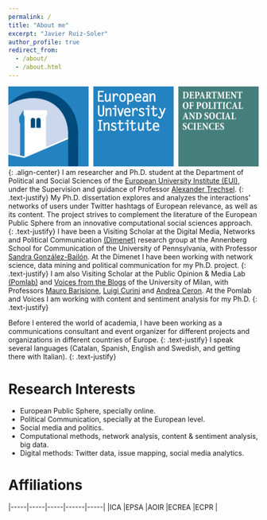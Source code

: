```yaml
---
permalink: /
title: "About me"
excerpt: "Javier Ruiz-Soler"
author_profile: true
redirect_from: 
  - /about/
  - /about.html
---
```


![image-center](/images/euilogo.png){: .align-center}
I am researcher and Ph.D. student at the Department of Political and Social Sciences of the [European University Institute (EUI)](http://eui.eu), under the Supervision and guidance of Professor [Alexander Trechsel](https://www.unilu.ch/en/faculties/faculty-of-humanities-and-social-sciences/institutes-departements-and-research-centres/department-of-political-science/staff/prof-dr-alexander-trechsel/). 
{: .text-justify}
My Ph.D. dissertation explores and analyzes the interactions' networks of users under Twitter hashtags of European relevance, as well as its content. The project strives to complement the literature of the European Public Sphere from an innovative computational social sciences approach.
{: .text-justify}
I have been a Visiting Scholar at the Digital Media, Networks and Political Communication [(Dimenet)](http://http://dimenet.asc.upenn.edu) research group at the Annenberg School for Communication of the University of Pennsylvania, with Professor [Sandra González-Bailón](https://www.asc.upenn.edu/node/648). At the Dimenet I have been working with network science, data mining and political communication for my Ph.D. project.
{: .text-justify}
I am also Visiting Scholar at the Public Opinion & Media Lab [(Pomlab)](http://www.pomlab.unimi.it) and [Voices from the Blogs](https://www.voices-int.com/?language=en) of the University of Milan, with Professors [Mauro Barisione](http://users2.unimi.it/barisione/), [Luigi Curini](http://www.luigicurini.com) and [Andrea Ceron](https://andreaceron.com). At the Pomlab and Voices I am working with content and sentiment analysis for my Ph.D.
{: .text-justify}



Before I entered the world of academia, I have been working as a communications consultant and event organizer for different projects and organizations in different countries of Europe. 
{: .text-justify}
I speak several languages (Catalan, Spanish, English and Swedish, and getting there with Italian). 
{: .text-justify}

Research Interests
======
- European Public Sphere, specially online.
- Political Communication, specially at the European level.
- Social media and politics.
- Computational methods, network analysis, content & sentiment analysis, big data.
- Digital methods: Twitter data, issue mapping, social media analytics.


Affiliations
======

|-----|-----|-----|------|-----|
|ICA  |EPSA |AOIR |ECREA |ECPR |